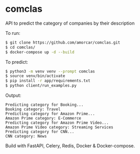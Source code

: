 # comclas
API to predict the category of companies by their description

To run:
```bash
$ git clone https://github.com/amorcar/comclas.git
$ cd comclas/
$ docker-compose up -d --build
```

To predict:
```bash
$ python3 -m venv venv --prompt comclas
$ source venv/bin/activate
$ pip install -r app/requirements.txt
$ python client/run_examples.py
```
Output:
```text
Predicting category for Booking...
Booking category: Travel
Predicting category for Amazon Prime...
Amazon Prime category: E-Commerce
Predicting category for Amazon Prime Video...
Amazon Prime Video category: Streaming Services
Predicting category for CNN...
CNN category: News
```

Build with FastAPI, Celery, Redis, Docker & Docker-compose.
